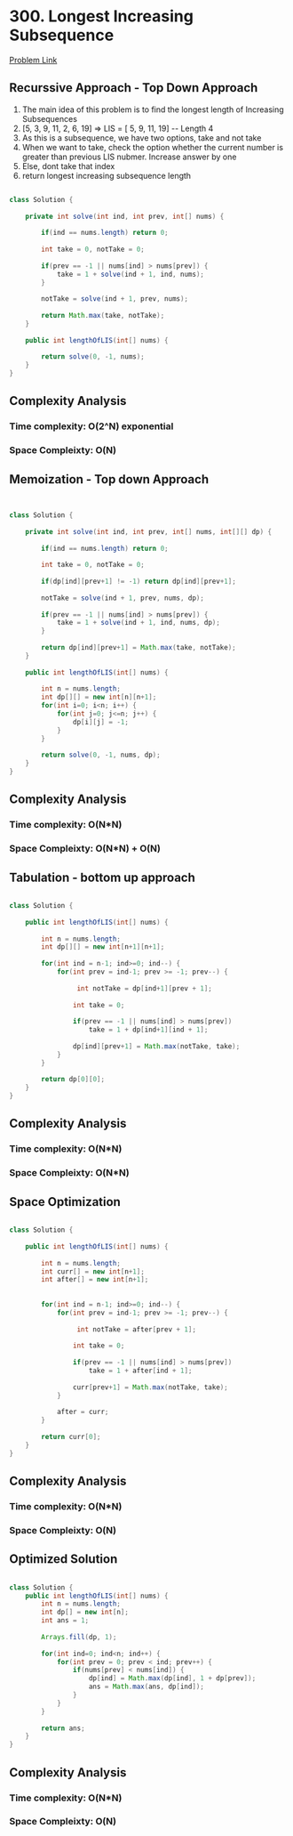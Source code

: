 # 300. Longest Increasing Subsequence

[Problem Link](https://leetcode.com/problems/longest-increasing-subsequence/)


## Recurssive Approach - Top Down Approach

1. The main idea of this problem is to find the longest length of Increasing Subsequences
2. [5, 3, 9, 11, 2, 6, 19] => LIS = [ 5, 9, 11, 19] -- Length 4
3. As this is a subsequence, we have two options, take and not take
4. When we want to take, check the option whether the current number is greater than previous LIS nubmer. Increase answer by one
5. Else, dont take that index
6. return longest increasing subsequence length

```Java

class Solution {
    
    private int solve(int ind, int prev, int[] nums) {
        
        if(ind == nums.length) return 0;
        
        int take = 0, notTake = 0;
        
        if(prev == -1 || nums[ind] > nums[prev]) {
            take = 1 + solve(ind + 1, ind, nums);
        }
        
        notTake = solve(ind + 1, prev, nums);
        
        return Math.max(take, notTake);
    }
    
    public int lengthOfLIS(int[] nums) {
        
        return solve(0, -1, nums);
    }
}


```

## Complexity Analysis

### Time complexity: O(2^N) exponential

### Space Compleixty: O(N)


## Memoization - Top down Approach

```Java


class Solution {
    
    private int solve(int ind, int prev, int[] nums, int[][] dp) {
        
        if(ind == nums.length) return 0;
        
        int take = 0, notTake = 0;
        
        if(dp[ind][prev+1] != -1) return dp[ind][prev+1];
        
        notTake = solve(ind + 1, prev, nums, dp);
        
        if(prev == -1 || nums[ind] > nums[prev]) {
            take = 1 + solve(ind + 1, ind, nums, dp);
        }
        
        return dp[ind][prev+1] = Math.max(take, notTake);
    }
    
    public int lengthOfLIS(int[] nums) {
        
        int n = nums.length;
        int dp[][] = new int[n][n+1];
        for(int i=0; i<n; i++) {
            for(int j=0; j<=n; j++) {
                dp[i][j] = -1;
            }
        }
            
        return solve(0, -1, nums, dp);
    }
}

```

## Complexity Analysis

### Time complexity: O(N*N)

### Space Compleixty: O(N*N) + O(N)


## Tabulation - bottom up approach

```Java

class Solution {
    
    public int lengthOfLIS(int[] nums) {
        
        int n = nums.length;
        int dp[][] = new int[n+1][n+1];
        
        for(int ind = n-1; ind>=0; ind--) {
            for(int prev = ind-1; prev >= -1; prev--) {
                
                 int notTake = dp[ind+1][prev + 1];
                
                int take = 0;
                
                if(prev == -1 || nums[ind] > nums[prev])
                    take = 1 + dp[ind+1][ind + 1];
                
                dp[ind][prev+1] = Math.max(notTake, take);
            }
        }
        
        return dp[0][0];
    }
}

```

## Complexity Analysis

### Time complexity: O(N*N)

### Space Compleixty: O(N*N) 


## Space Optimization

```Java

class Solution {
    
    public int lengthOfLIS(int[] nums) {
        
        int n = nums.length;
        int curr[] = new int[n+1];
        int after[] = new int[n+1];
        
        
        for(int ind = n-1; ind>=0; ind--) {
            for(int prev = ind-1; prev >= -1; prev--) {
                
                 int notTake = after[prev + 1];
                
                int take = 0;
                
                if(prev == -1 || nums[ind] > nums[prev])
                    take = 1 + after[ind + 1];
                
                curr[prev+1] = Math.max(notTake, take);
            }
            
            after = curr;
        }
        
        return curr[0];
    }
}


```


## Complexity Analysis

### Time complexity: O(N*N)

### Space Compleixty: O(N) 


## Optimized Solution

```Java

class Solution {
    public int lengthOfLIS(int[] nums) {
        int n = nums.length;
        int dp[] = new int[n];
        int ans = 1;
        
        Arrays.fill(dp, 1);
        
        for(int ind=0; ind<n; ind++) {
            for(int prev = 0; prev < ind; prev++) {
                if(nums[prev] < nums[ind]) {
                    dp[ind] = Math.max(dp[ind], 1 + dp[prev]);
                    ans = Math.max(ans, dp[ind]);
                }
            }
        }
        
        return ans;
    }
}

```

## Complexity Analysis

### Time complexity: O(N*N)

### Space Compleixty: O(N) 
